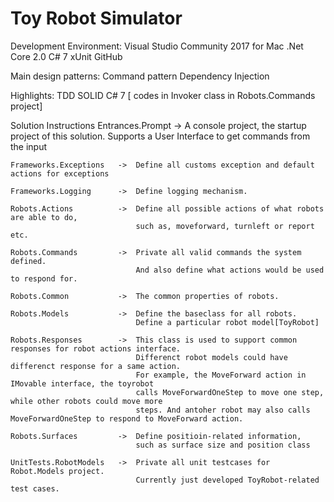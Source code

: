 # Toy Robot Simulator

Development Environment:
    Visual Studio Community 2017 for Mac
    .Net Core 2.0
    C# 7
    xUnit
    GitHub

Main design patterns:
    Command pattern
    Dependency Injection

Highlights:
    TDD
    SOLID
    C# 7 [ codes in Invoker class in Robots.Commands project]


Solution Instructions
    Entrances.Prompt        -> A console project, the startup project of this solution.
                                Supports a User Interface to get commands from the input

    Frameworks.Exceptions   ->  Define all customs exception and default actions for exceptions

    Frameworks.Logging      ->  Define logging mechanism.

    Robots.Actions          ->  Define all possible actions of what robots are able to do,
                                such as, moveforward, turnleft or report etc.

    Robots.Commands         ->  Private all valid commands the system defined.
                                And also define what actions would be used to respond for.

    Robots.Common           ->  The common properties of robots.

    Robots.Models           ->  Define the baseclass for all robots.
                                Define a particular robot model[ToyRobot]

    Robots.Responses        ->  This class is used to support common responses for robot actions interface.
                                Differenct robot models could have differenct response for a same action.
                                For example, the MoveForward action in IMovable interface, the toyrobot
                                calls MoveForwardOneStep to move one step, while other robots could move more
                                steps. And antoher robot may also calls MoveForwardOneStep to respond to MoveForward action.

    Robots.Surfaces         ->  Define positioin-related information,
                                such as surface size and position class

    UnitTests.RobotModels   ->  Private all unit testcases for Robot.Models project.
                                Currently just developed ToyRobot-related test cases.
